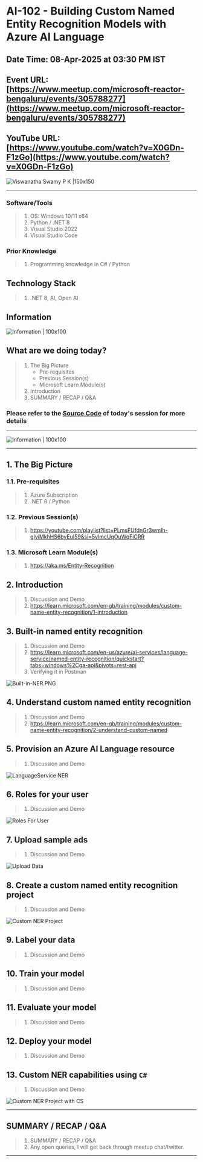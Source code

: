 # AI-102 - Building Custom Named Entity Recognition Models with Azure AI Language

## Date Time: 08-Apr-2025 at 03:30 PM IST

## Event URL: [https://www.meetup.com/microsoft-reactor-bengaluru/events/305788277](https://www.meetup.com/microsoft-reactor-bengaluru/events/305788277)

## YouTube URL: [https://www.youtube.com/watch?v=X0GDn-F1zGo](https://www.youtube.com/watch?v=X0GDn-F1zGo)

![Viswanatha Swamy P K |150x150](./Documentation/Images/ViswanathaSwamyPK.PNG)

---

### Software/Tools

> 1. OS: Windows 10/11 x64
> 1. Python / .NET 8
> 1. Visual Studio 2022
> 1. Visual Studio Code

### Prior Knowledge

> 1. Programming knowledge in C# / Python

## Technology Stack

> 1. .NET 8, AI, Open AI

## Information

![Information | 100x100](../Documentation/Images/Information.PNG)

## What are we doing today?

> 1. The Big Picture
>    - Pre-requisites
>    - Previous Session(s)
>    - Microsoft Learn Module(s)
> 1. Introduction
> 1. SUMMARY / RECAP / Q&A

### Please refer to the [**Source Code**](https://github.com/Swamy-s-Tech-Skills-Academy-AI-ML-Data/learn-ai102) of today's session for more details

---

![Information | 100x100](../Documentation/Images/SeatBelt.PNG)

---

## 1. The Big Picture

### 1.1. Pre-requisites

> 1. Azure Subscription
> 1. .NET 8 / Python

### 1.2. Previous Session(s)

> 1. <https://youtube.com/playlist?list=PLmsFUfdnGr3wmIh-glyiMkhHS6byEuI59&si=5vlmcUqOuWqFiCRR>

### 1.3. Microsoft Learn Module(s)

> 1. <https://aka.ms/Entity-Recognition>

## 2. Introduction

> 1. Discussion and Demo
> 1. <https://learn.microsoft.com/en-gb/training/modules/custom-name-entity-recognition/1-introduction>

## 3. Built-in named entity recognition

> 1. Discussion and Demo
> 1. <https://learn.microsoft.com/en-us/azure/ai-services/language-service/named-entity-recognition/quickstart?tabs=windows%2Cga-api&pivots=rest-api>
> 1. Verifying it in Postman

![Built-in-NER.PNG](./Documentation/Images/Built-in-NER.PNG)

## 4. Understand custom named entity recognition

> 1. Discussion and Demo
> 1. <https://learn.microsoft.com/en-gb/training/modules/custom-name-entity-recognition/2-understand-custom-named>

## 5. Provision an Azure AI Language resource

> 1. Discussion and Demo

![LanguageService NER](./Documentation/Images/LanguageService_NER.PNG)

## 6. Roles for your user

> 1. Discussion and Demo

![Roles For User](./Documentation/Images/Roles_For_User.PNG)

## 7. Upload sample ads

> 1. Discussion and Demo

![Upload Data](./Documentation/Images/Upload_Data.PNG)

## 8. Create a custom named entity recognition project

> 1. Discussion and Demo

![Custom NER Project](./Documentation/Images/CustomNERProject.PNG)

## 9. Label your data

> 1. Discussion and Demo

## 10. Train your model

> 1. Discussion and Demo

## 11. Evaluate your model

> 1. Discussion and Demo

## 12. Deploy your model

> 1. Discussion and Demo

## 13. Custom NER capabilities using `C#`

> 1. Discussion and Demo

![Custom NER Project with CS](./Documentation/Images/CustomNERWithCS.PNG)

---

## SUMMARY / RECAP / Q&A

> 1. SUMMARY / RECAP / Q&A
> 2. Any open queries, I will get back through meetup chat/twitter.

---
